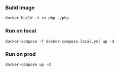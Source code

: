 ### Build image
```shell
docker build -t cv_php ./php
```

### Run on local
```shell
docker-compose -f docker-compose.local.yml up -d
```

### Run on prod
```shell
docker-compose up -d
```
